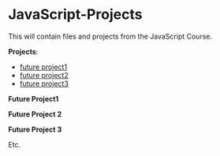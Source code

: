 # JavaScript-Projects
This will contain files and projects from the JavaScript Course.

**Projects**:

- [future project1]()
- [future project2]()
- [future project3]()

**Future Project1**

**Future Project 2**

**Future Project 3**

Etc.
